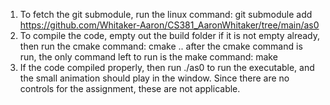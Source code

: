1. To fetch the git submodule, run the linux command: git submodule add https://github.com/Whitaker-Aaron/CS381_AaronWhitaker/tree/main/as0
2. To compile the code, empty out the build folder if it is not empty already, then run the cmake command: cmake ..
   after the cmake command is run, the only command left to run is the make command: make 
3. If the code compiled properly, then run ./as0 to run the executable, and the small animation should play in the window.
   Since there are no controls for the assignment, these are not applicable. 
